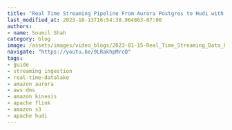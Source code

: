 ```yaml
---
title: "Real Time Streaming Pipeline From Aurora Postgres to Hudi with DMS , Kinesis and Flink |Hands on Lab"
last_modified_at: 2023-10-13T16:54:38.964863-07:00
authors:
- name: Soumil Shah
category: blog
image: /assets/images/video_blogs/2023-01-15-Real_Time_Streaming_Data_Pipeline_From_Aurora_Postgres_to_Hudi_with_DMS_Kinesis_and_Flink_DEMO.png
navigate: "https://youtu.be/9LRakhpMrcQ"
tags:
- guide
- streaming ingestion
- real-time-datalake
- amazon aurora
- aws dms
- amazon kinesis
- apache flink
- amazon s3
- apache hudi
---
```

